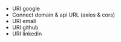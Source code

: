 <!-- ? Deploy -->

-   URI google
-   Connect domain & api URL (axios & cors)
-   URI email
-   URI github
-   URI linkedin
